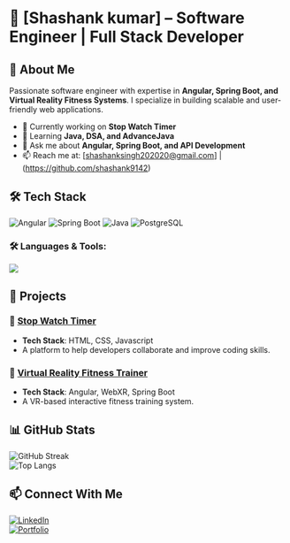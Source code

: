 # 💼 [Shashank kumar] – Software Engineer | Full Stack Developer

## 🚀 About Me
Passionate software engineer with expertise in **Angular, Spring Boot, and Virtual Reality Fitness Systems**. I specialize in building scalable and user-friendly web applications. 

- 🔭 Currently working on **Stop Watch Timer**  
- 🌱 Learning **Java, DSA, and AdvanceJava**  
- 💬 Ask me about **Angular, Spring Boot, and API Development**  
- 📫 Reach me at: [shashanksingh202020@gmail.com] | (https://github.com/shashank9142)  

## 🛠️ Tech Stack
![Angular](https://img.shields.io/badge/Angular-DD0031?style=for-the-badge&logo=angular&logoColor=white)
![Spring Boot](https://img.shields.io/badge/Spring%20Boot-6DB33F?style=for-the-badge&logo=spring-boot&logoColor=white)
![Java](https://img.shields.io/badge/Java-ED8B00?style=for-the-badge&logo=java&logoColor=white)
![PostgreSQL](https://img.shields.io/badge/PostgreSQL-316192?style=for-the-badge&logo=postgresql&logoColor=white)



<h3 align="left">🛠 Languages & Tools:</h3>
<p align="left">
  <img src="https://skillicons.dev/icons?i=java,spring,react,nodejs,express,mongodb,mysql,postgresql,html,css,js,ts,git,github,aws,docker,vscode,linux" />
</p>


## 📌 Projects
### 🔹 [Stop Watch Timer](your-github-repo-url)
- **Tech Stack**: HTML, CSS, Javascript
- A platform to help developers collaborate and improve coding skills.

### 🔹 [Virtual Reality Fitness Trainer](your-github-repo-url)
- **Tech Stack**: Angular, WebXR, Spring Boot
- A VR-based interactive fitness training system.

## 📊 GitHub Stats
![GitHub Streak](https://github-readme-streak-stats.herokuapp.com/?user=your-github-username&theme=radical)  
![Top Langs](https://github-readme-stats.vercel.app/api/top-langs/?username=your-github-username&layout=compact&theme=radical)

## 📫 Connect With Me
[![LinkedIn](https://img.shields.io/badge/LinkedIn-0077B5?style=for-the-badge&logo=linkedin&logoColor=white)](your-linkedin-url)  
[![Portfolio](https://img.shields.io/badge/Portfolio-000?style=for-the-badge&logo=vercel&logoColor=white)](your-portfolio-url)  

